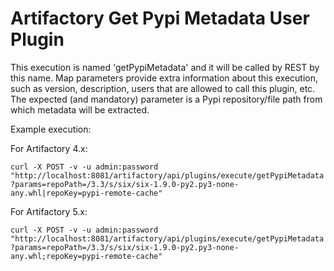Artifactory Get Pypi Metadata User Plugin
=========================================

This execution is named 'getPypiMetadata' and it will be called by REST by this
name. Map parameters provide extra information about this execution, such as
version, description, users that are allowed to call this plugin, etc. The
expected (and mandatory) parameter is a Pypi repository/file path from which
metadata will be extracted.

Example execution:

For Artifactory 4.x:


`curl -X POST -v -u admin:password "http://localhost:8081/artifactory/api/plugins/execute/getPypiMetadata?params=repoPath=/3.3/s/six/six-1.9.0-py2.py3-none-any.whl|repoKey=pypi-remote-cache"` 

For Artifactory 5.x:

`curl -X POST -v -u admin:password "http://localhost:8081/artifactory/api/plugins/execute/getPypiMetadata?params=repoPath=/3.3/s/six/six-1.9.0-py2.py3-none-any.whl;repoKey=pypi-remote-cache"` 
